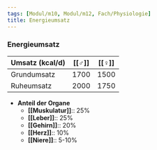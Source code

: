 ```yaml
---
tags: [Modul/m10, Modul/m12, Fach/Physiologie]
title: Energieumsatz
---
```

### Energieumsatz 
|Umsatz (kcal/d)|[[♂]]|[[♀]]|
|-|-|-|
|Grundumsatz|1700|1500|
|Ruheumsatz|2000|1750|
- **Anteil der Organe**
	- **[[Muskulatur]]**:: 25%
	- **[[Leber]]**:: 25%
	- **[[Gehirn]]**:: 20%
	- **[[Herz]]**:: 10%
	- **[[Niere]]**:: 5-10%